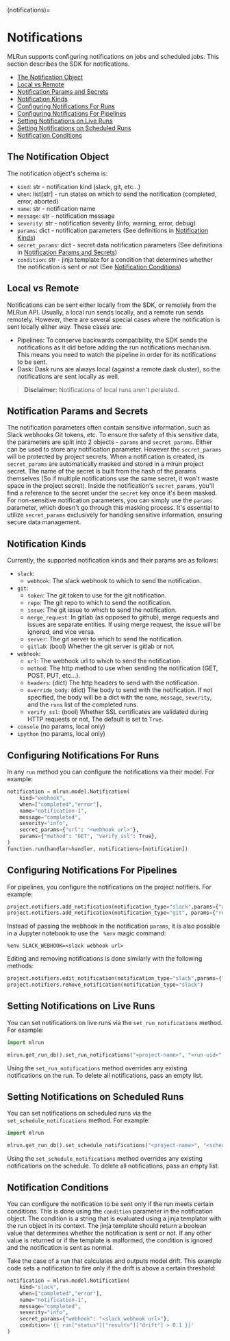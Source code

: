 (notifications)=

# Notifications

MLRun supports configuring notifications on jobs and scheduled jobs. This section describes the SDK for notifications.

- [The Notification Object](#the-notification-object)
- [Local vs Remote](#local-vs-remote)
- [Notification Params and Secrets](#notification-params-and-secrets)
- [Notification Kinds](#notification-kinds)
- [Configuring Notifications For Runs](#configuring-notifications-for-runs)
- [Configuring Notifications For Pipelines](#configuring-notifications-for-pipelines)
- [Setting Notifications on Live Runs](#setting-notifications-on-live-runs)
- [Setting Notifications on Scheduled Runs](#setting-notifications-on-scheduled-runs)
- [Notification Conditions](#notification-conditions)


## The Notification Object
The notification object's schema is:
- `kind`: str - notification kind (slack, git, etc...)
- `when`: list[str] - run states on which to send the notification (completed, error, aborted)
- `name`: str - notification name
- `message`: str - notification message
- `severity`: str - notification severity (info, warning, error, debug)
- `params`: dict - notification parameters (See definitions in [Notification Kinds](#notification-params-and-secrets))
- `secret_params`: dict - secret data notification parameters (See definitions in [Notification Params and Secrets](#notification-kinds))
- `condition`: str - jinja template for a condition that determines whether the notification is sent or not (See [Notification Conditions](#notification-conditions))


## Local vs Remote
Notifications can be sent either locally from the SDK, or remotely from the MLRun API. 
Usually, a local run sends locally, and a remote run sends remotely.
However, there are several special cases where the notification is sent locally either way.
These cases are:
- Pipelines: To conserve backwards compatibility, the SDK sends the notifications as it did before adding the run
  notifications mechanism. This means you need to watch the pipeline in order for its notifications to be sent.
- Dask: Dask runs are always local (against a remote dask cluster), so the notifications are sent locally as well.

> **Disclaimer:** Notifications of local runs aren't persisted.

## Notification Params and Secrets
The notification parameters often contain sensitive information, such as Slack webhooks Git tokens, etc.
To ensure the safety of this sensitive data, the parameters are split into 2 objects - `params` and `secret_params`.
Either can be used to store any notification parameter. However the `secret_params` will be protected by project secrets.
When a notification is created, its `secret_params` are automatically masked and stored in a mlrun project secret.
The name of the secret is built from the hash of the params themselves (So if multiple notifications use the same secret, it won't waste space in the project secret).
Inside the notification's `secret_params`, you'll find a reference to the secret under the `secret` key once it's been masked.
For non-sensitive notification parameters, you can simply use the `params` parameter, which doesn't go through this masking process.
It's essential to utilize `secret_params` exclusively for handling sensitive information, ensuring secure data management.


## Notification Kinds

Currently, the supported notification kinds and their params are as follows:

- `slack`:
  - `webhook`: The slack webhook to which to send the notification.
- `git`:
  - `token`: The git token to use for the git notification.
  - `repo`: The git repo to which to send the notification.
  - `issue`: The git issue to which to send the notification.
  - `merge_request`: In gitlab (as opposed to github), merge requests and issues are separate entities. 
                     If using merge request, the issue will be ignored, and vice versa.
  - `server`: The git server to which to send the notification.
  - `gitlab`: (bool) Whether the git server is gitlab or not.
- `webhook`:
  - `url`: The webhook url to which to send the notification.
  - `method`: The http method to use when sending the notification (GET, POST, PUT, etc...).
  - `headers`: (dict) The http headers to send with the notification.
  - `override_body`: (dict) The body to send with the notification. If not specified, the body will be a dict with the 
                     `name`, `message`, `severity`, and the `runs` list of the completed runs.
  - `verify_ssl`: (bool) Whether SSL certificates are validated during HTTP requests or not,
                  The default is set to `True`.
- `console` (no params, local only)
- `ipython` (no params, local only)

## Configuring Notifications For Runs

In any `run` method you can configure the notifications via their model. For example:

```python
notification = mlrun.model.Notification(
    kind="webhook",
    when=["completed","error"],
    name="notification-1",
    message="completed",
    severity="info",
    secret_params={"url": "<webhook url>"},
    params={"method": "GET", "verify_ssl": True},
)
function.run(handler=handler, notifications=[notification])
```

## Configuring Notifications For Pipelines
For pipelines, you configure the notifications on the project notifiers. For example:

```python
project.notifiers.add_notification(notification_type="slack",params={"webhook":"<slack webhook url>"})
project.notifiers.add_notification(notification_type="git", params={"repo": "<repo>", "issue": "<issue>", "token": "<token>"})
```
Instead of passing the webhook in the notification `params`, it is also possible in a Jupyter notebook to use the ` %env` 
magic command:
```
%env SLACK_WEBHOOK=<slack webhook url>
```

Editing and removing notifications is done similarly with the following methods:
```python
project.notifiers.edit_notification(notification_type="slack",params={"webhook":"<new slack webhook url>"})
project.notifiers.remove_notification(notification_type="slack")
```

## Setting Notifications on Live Runs
You can set notifications on live runs via the `set_run_notifications` method. For example:

```python
import mlrun

mlrun.get_run_db().set_run_notifications("<project-name>", "<run-uid>", [notification1, notification2])
```

Using the `set_run_notifications` method overrides any existing notifications on the run. To delete all notifications, pass an empty list.

## Setting Notifications on Scheduled Runs
You can set notifications on scheduled runs via the `set_schedule_notifications` method. For example:

```python
import mlrun

mlrun.get_run_db().set_schedule_notifications("<project-name>", "<schedule-name>", [notification1, notification2])
```

Using the `set_schedule_notifications` method overrides any existing notifications on the schedule. To delete all notifications, pass an empty list.

## Notification Conditions
You can configure the notification to be sent only if the run meets certain conditions. This is done using the `condition`
parameter in the notification object. The condition is a string that is evaluated using a jinja templator with the run 
object in its context. The jinja template should return a boolean value that determines whether the notification is sent or not. 
If any other value is returned or if the template is malformed, the condition is ignored and the notification is sent 
as normal.

Take the case of a run that calculates and outputs model drift. This example code sets a notification to fire only
if the drift is above a certain threshold:

```python
notification = mlrun.model.Notification(
    kind="slack",
    when=["completed","error"],
    name="notification-1",
    message="completed",
    severity="info",
    secret_params={"webhook": "<slack webhook url>"},
    condition='{{ run["status"]["results"]["drift"] > 0.1 }}'
)
```

